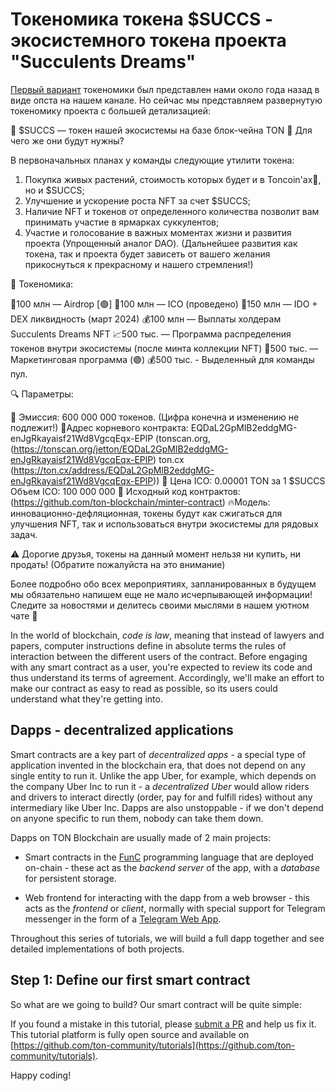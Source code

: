 
# Токеномика токена $SUCCS - экосистемного токена проекта "Succulents Dreams"

[Первый вариант](https://t.me/tonsucculents/48) токеномики был представлен нами около года назад в виде опста на нашем канале. Но сейчас мы представляем развернутую токеномику проекта с большей детализацией:

🌵 $SUCCS  — токен нашей экосистемы на базе блок-чейна TON 💎
Для чего же они будут нужны? 

В первоначальных планах у команды следующие утилити токена:
1) Покупка живых растений, стоимость которых будет и в Toncoin'ах💎, но и $SUCCS;
2) Улучшение и ускорение роста NFT за счет $SUCCS;
3) Наличие NFT и токенов от определенного количества позволит вам принимать участие в ярмарках суккулентов;
4) Участие и голосование в важных моментах жизни и развития проекта (Упрощенный аналог DAO). 
(Дальнейшее развития как токена, так и проекта будет зависеть от вашего желания прикоснуться к прекрасному и нашего стремления!)

💸 Токеномика:

🌱100 млн — Airdrop [🟣]
🌵100 млн — ICO (проведено) 
🌺150 млн — IDO + DEX ликвидность (март 2024)
💰100 млн — Выплаты холдерам Succulents Dreams NFT
📈500 тыс. — Программа распределения токенов внутри экосистемы (после минта коллекции NFT) 
💫500 тыс. — Маркетинговая программа (🟣) 
💰500 тыс. - Выделенный для команды пул.

🔍 Параметры:

🤑 Эмиссия: 600 000 000 токенов. (Цифра конечна и изменению не подлежит!)
📖Адрес корневого контракта: EQDaL2GpMlB2eddgMG-enJgRkayaisf21Wd8VgcqEqx-EPlP
(tonscan.org, (https://tonscan.org/jetton/EQDaL2GpMlB2eddgMG-enJgRkayaisf21Wd8VgcqEqx-EPlP) ton.cx (https://ton.cx/address/EQDaL2GpMlB2eddgMG-enJgRkayaisf21Wd8VgcqEqx-EPlP))
🔩 Цена ICO: 0.00001 TON за 1 $SUCCS
Объем ICO: 100 000 000
📃 Исходный код контрактов:  (https://github.com/ton-blockchain/minter-contract)
🔥Модель: инновационно-дефляционная, токены будут как сжигаться для улучшения  NFT, так и использоваться внутри экосистемы для рядовых задач.

⚠️ Дорогие друзья, токены на данный момент нельзя ни купить, ни продать! (Обратите пожалуйста на это внимание)

Более подробно обо всех мероприятиях, запланированных в будущем мы обязательно напишем еще не мало исчерпывающей информации!
Следите за новостями и делитесь своими мыслями в нашем уютном чате 💭

In the world of blockchain, *code is law*, meaning that instead of lawyers and papers, computer instructions define in absolute terms the rules of interaction between the different users of the contract. Before engaging with any smart contract as a user, you're expected to review its code and thus understand its terms of agreement. Accordingly, we'll make an effort to make our contract as easy to read as possible, so its users could understand what they're getting into.

## Dapps - decentralized applications

Smart contracts are a key part of *decentralized apps* - a special type of application invented in the blockchain era, that does not depend on any single entity to run it. Unlike the app Uber, for example, which depends on the company Uber Inc to run it - a *decentralized Uber* would allow riders and drivers to interact directly (order, pay for and fulfill rides) without any intermediary like Uber Inc. Dapps are also unstoppable - if we don't depend on anyone specific to run them, nobody can take them down.

Dapps on TON Blockchain are usually made of 2 main projects:

* Smart contracts in the [FunC](https://ton.org/docs/develop/func/overview) programming language that are deployed on-chain - these act as the *backend server* of the app, with a *database* for persistent storage.

* Web frontend for interacting with the dapp from a web browser - this acts as the *frontend* or *client*, normally with special support for Telegram messenger in the form of a [Telegram Web App](https://core.telegram.org/bots/webapps).

Throughout this series of tutorials, we will build a full dapp together and see detailed implementations of both projects.

## Step 1: Define our first smart contract

So what are we going to build? Our smart contract will be quite simple:



If you found a mistake in this tutorial, please [submit a PR](https://github.com/ton-community/tutorials/pulls) and help us fix it. This tutorial platform is fully open source and available on [https://github.com/ton-community/tutorials](https://github.com/ton-community/tutorials).

Happy coding!
